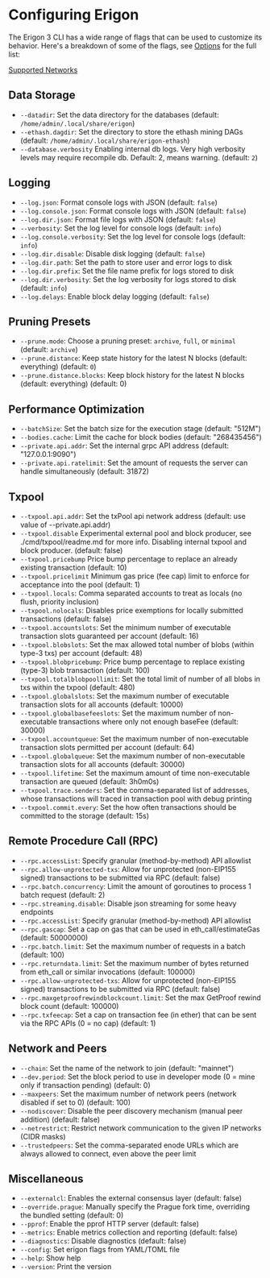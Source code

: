 # Configuring Erigon

The Erigon 3 CLI has a wide range of flags that can be used to customize its behavior. Here's a breakdown of some of the flags, see [Options](/advanced/options.md) for the full list:

[Supported Networks](/basic/networks.md)

## Data Storage

* `--datadir`: Set the data directory for the databases (default: `/home/admin/.local/share/erigon`)
* `--ethash.dagdir`: Set the directory to store the ethash mining DAGs (default: `/home/admin/.local/share/erigon-ethash`)
* `--database.verbosity` Enabling internal db logs. Very high verbosity levels may require recompile db. Default: 2, means warning. (default: `2`)

## Logging

* `--log.json`: Format console logs with JSON (default: `false`)
* `--log.console.json`: Format console logs with JSON (default: `false`)
* `--log.dir.json`: Format file logs with JSON (default: `false`)
* `--verbosity`: Set the log level for console logs (default: `info`)
* `--log.console.verbosity`: Set the log level for console logs (default: `info`)
* `--log.dir.disable`: Disable disk logging (default: `false`)
* `--log.dir.path`: Set the path to store user and error logs to disk
* `--log.dir.prefix`: Set the file name prefix for logs stored to disk
* `--log.dir.verbosity`: Set the log verbosity for logs stored to disk (default: `info`)
* `--log.delays`: Enable block delay logging (default: `false`)

## Pruning Presets

* `--prune.mode`: Choose a pruning preset: `archive`, `full`, or `minimal` (default: `archive`)
* `--prune.distance`: Keep state history for the latest N blocks (default: everything) (default: `0`)
* `--prune.distance.blocks`: Keep block history for the latest N blocks (default: everything) (default: 0)

## Performance Optimization

* `--batchSize`: Set the batch size for the execution stage (default: "512M")
* `--bodies.cache`: Limit the cache for block bodies (default: "268435456")
* `--private.api.addr`: Set the internal grpc API address (default: "127.0.0.1:9090")
* `--private.api.ratelimit`: Set the amount of requests the server can handle simultaneously (default: 31872)

## Txpool

* `--txpool.api.addr`: Set the txPool api network address (default: use value of --private.api.addr)
* `--txpool.disable` Experimental external pool and block producer, see ./cmd/txpool/readme.md for more info. Disabling internal txpool and block producer. (default: false)
* `--txpool.pricebump` Price bump percentage to replace an already existing transaction (default: 10)
* `--txpool.pricelimit` Minimum gas price (fee cap) limit to enforce for acceptance into the pool (default: 1)
* `--txpool.locals`: Comma separated accounts to treat as locals (no flush, priority inclusion)
* `--txpool.nolocals`: Disables price exemptions for locally submitted transactions (default: false)
* `--txpool.accountslots`: Set the minimum number of executable transaction slots guaranteed per account (default: 16)
* `--txpool.blobslots`: Set the max allowed total number of blobs (within type-3 txs) per account (default: 48)
* `--txpool.blobpricebump`: Price bump percentage to replace existing (type-3) blob transaction (default: 100)
* `--txpool.totalblobpoollimit`: Set the total limit of number of all blobs in txs within the txpool (default: 480)
* `--txpool.globalslots`: Set the maximum number of executable transaction slots for all accounts (default: 10000)
* `--txpool.globalbasefeeslots`: Set the maximum number of non-executable transactions where only not enough baseFee (default: 30000)
* `--txpool.accountqueue`: Set the maximum number of non-executable transaction slots permitted per account (default: 64)
* `--txpool.globalqueue`: Set the maximum number of non-executable transaction slots for all accounts (default: 30000)
* `--txpool.lifetime`: Set the maximum amount of time non-executable transaction are queued (default: 3h0m0s)
* `--txpool.trace.senders`: Set the comma-separated list of addresses, whose transactions will traced in transaction pool with debug printing
* `--txpool.commit.every`: Set the how often transactions should be committed to the storage (default: 15s)

 ## Remote Procedure Call (RPC)

* `--rpc.accessList`: Specify granular (method-by-method) API allowlist
* `--rpc.allow-unprotected-txs`: Allow for unprotected (non-EIP155 signed) transactions to be submitted via RPC (default: false)
* `--rpc.batch.concurrency`: Limit the amount of goroutines to process 1 batch request (default: 2)
* `--rpc.streaming.disable`: Disable json streaming for some heavy endpoints
* `--rpc.accessList`: Specify granular (method-by-method) API allowlist
* `--rpc.gascap`: Set a cap on gas that can be used in eth_call/estimateGas (default: 50000000)
* `--rpc.batch.limit`: Set the maximum number of requests in a batch (default: 100)
* `--rpc.returndata.limit`: Set the maximum number of bytes returned from eth_call or similar invocations (default: 100000)
* `--rpc.allow-unprotected-txs`: Allow for unprotected (non-EIP155 signed) transactions to be submitted via RPC (default: false)
* `--rpc.maxgetproofrewindblockcount.limit`: Set the max GetProof rewind block count (default: 100000)
* `--rpc.txfeecap`: Set a cap on transaction fee (in ether) that can be sent via the RPC APIs (0 = no cap) (default: 1)

## Network and Peers

* `--chain`: Set the name of the network to join (default: "mainnet")
* `--dev.period`: Set the block period to use in developer mode (0 = mine only if transaction pending) (default: 0)
* `--maxpeers`: Set the maximum number of network peers (network disabled if set to 0) (default: 100)
* `--nodiscover`: Disable the peer discovery mechanism (manual peer addition) (default: false)
* `--netrestrict`: Restrict network communication to the given IP networks (CIDR masks)
* `--trustedpeers`: Set the comma-separated enode URLs which are always allowed to connect, even above the peer limit

## Miscellaneous

* `--externalcl`: Enables the external consensus layer (default: false)
* `--override.prague`: Manually specify the Prague fork time, overriding the bundled setting (default: 0)
* `--pprof`: Enable the pprof HTTP server (default: false)
* `--metrics`: Enable metrics collection and reporting (default: false)
* `--diagnostics`: Disable diagnostics (default: false)
* `--config`: Set erigon flags from YAML/TOML file
* `--help`: Show help
* `--version`: Print the version